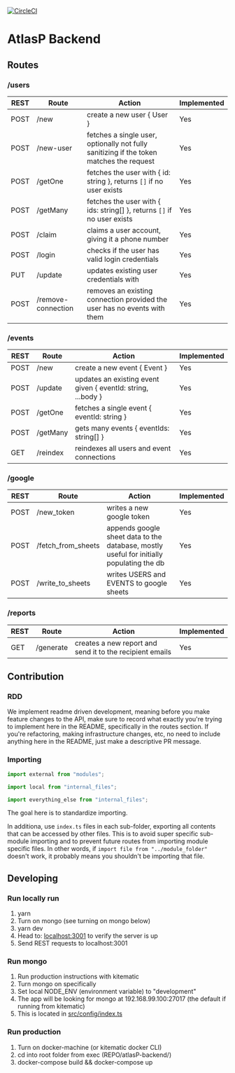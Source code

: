 [![CircleCI](https://circleci.com/gh/kadhirvelm/atlasP-backend.svg?style=svg&circle-token=c02f66caa31e6a0e254e72a2c51c62d81696dbbb)](https://circleci.com/gh/kadhirvelm/atlasP-backend)

# AtlasP Backend

## Routes

### /users

| REST | Route              | Action                                                                                  | Implemented |
| ---- | ------------------ | --------------------------------------------------------------------------------------- | ----------- |
| POST | /new               | create a new user { User }                                                              | Yes         |
| POST | /new-user          | fetches a single user, optionally not fully sanitizing if the token matches the request | Yes         |
| POST | /getOne            | fetches the user with { id: string }, returns `[]` if no user exists                    | Yes         |
| POST | /getMany           | fetches the user with { ids: string[] }, returns `[]` if no user exists                 | Yes         |
| POST | /claim             | claims a user account, giving it a phone number                                         | Yes         |
| POST | /login             | checks if the user has valid login credentials                                          | Yes         |
| PUT  | /update            | updates existing user credentials with                                                  | Yes         |
| POST | /remove-connection | removes an existing connection provided the user has no events with them                | Yes         |

### /events

| REST | Route    | Action                                                       | Implemented |
| ---- | -------- | ------------------------------------------------------------ | ----------- |
| POST | /new     | create a new event { Event }                                 | Yes         |
| POST | /update  | updates an existing event given { eventId: string, ...body } | Yes         |
| POST | /getOne  | fetches a single event { eventId: string }                   | Yes         |
| POST | /getMany | gets many events { eventIds: string[] }                      | Yes         |
| GET  | /reindex | reindexes all users and event connections                    | Yes         |

### /google

| REST | Route              | Action                                                                                   | Implemented |
| ---- | ------------------ | ---------------------------------------------------------------------------------------- | ----------- |
| POST | /new_token         | writes a new google token                                                                | Yes         |
| POST | /fetch_from_sheets | appends google sheet data to the database, mostly useful for initially populating the db | Yes         |
| POST | /write_to_sheets   | writes USERS and EVENTS to google sheets                                                 | Yes         |

### /reports

| REST | Route     | Action                                                   | Implemented |
| ---- | --------- | -------------------------------------------------------- | ----------- |
| GET  | /generate | creates a new report and send it to the recipient emails | Yes         |

## Contribution

### RDD

We implement readme driven development, meaning before you make feature changes to the API, make sure to record what exactly
you're trying to implement here in the README, specifically in the routes section. If you're refactoring, making infrastructure
changes, etc, no need to include anything here in the README, just make a descriptive PR message.

### Importing

```typescript
import external from "modules";

import local from "internal_files";

import everything_else from "internal_files";
```

The goal here is to standardize importing.

In additiona, use `index.ts` files in each sub-folder, exporting all contents that can be accessed by
other files. This is to avoid super specific sub-module importing and to prevent future routes from importing
module specific files. In other words, if `import file from "../module_folder"` doesn't work, it probably
means you shouldn't be importing that file.

## Developing

### Run locally run

1. yarn
2. Turn on mongo (see turning on mongo below)
3. yarn dev
4. Head to: [localhost:3001](https://localhost:3001) to verify the server is up
5. Send REST requests to localhost:3001

### Run mongo

1. Run production instructions with kitematic
2. Turn mongo on specifically
3. Set local NODE_ENV (environment variable) to "development"
4. The app will be looking for mongo at 192.168.99.100:27017 (the default if running from kitematic)
5. This is located in [src/config/index.ts](https://github.com/kadhirvelm/atlasP-backend/blob/master/src/config/index.ts)

### Run production

1. Turn on docker-machine (or kitematic docker CLI)
2. cd into root folder from exec (REPO/atlasP-backend/)
3. docker-compose build && docker-compose up
